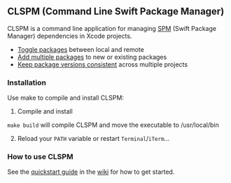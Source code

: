 ## CLSPM (Command Line Swift Package Manager)

CLSPM is a command line application for managing [SPM](https://www.swift.org/documentation/package-manager/) (Swift Package Manager) dependencies in Xcode projects.

- [Toggle packages](https://github.com/anconaesselmann/CLSPM/wiki/Toggle-Package-Sources) between local and remote
- [Add multiple packages](https://github.com/anconaesselmann/CLSPM/wiki/Adding-Packages) to new or existing packages
- [Keep package versions consistent](https://github.com/anconaesselmann/CLSPM/wiki/Consistent-Versions-Across-Projects) across multiple projects

### Installation

Use make to compile and install CLSPM:

1) Compile and install

`make build` will compile CLSPM and move the executable to /usr/local/bin

2) Reload your `PATH` variable or restart `Terminal`/`iTerm`...

### How to use CLSPM

See the [quickstart guide](https://github.com/anconaesselmann/CLSPM/wiki#quickstart) in the [wiki](https://github.com/anconaesselmann/CLSPM/wiki) for how to get started.
